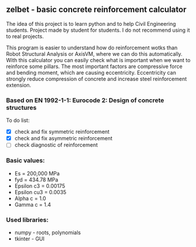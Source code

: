 ## zelbet - basic concrete reinforcement calculator
The idea of this project is to learn python and to help Civil Engineering students.
Project made by student for students. I do not recommend using it to real projects.

This program is easier to understand how do reinforcement wotks than Robot Structural Analysis or AxisVM, where we can do this automatically.
With this calculator you can easily check what is important when we want to reinforce some pillars. The most important factors are compressive force and bending moment, which are causing eccentricity. Eccentricity can strongly reduce compression of concrete and increase steel reinforcement extension.

### Based on EN 1992-1-1: Eurocode 2: Design of concrete structures

To do list:
- [x] check and fix symmetric reinforcement
- [x] check and fix asymmetric reinforcement
- [ ] check diagnostic of reinforcement

### Basic values:
- Es = 200,000 MPa
- fyd = 434.78 MPa
- Epsilon c3 = 0.00175
- Epsilon cu3 = 0.0035
- Alpha c = 1.0
- Gamma c = 1.4

### Used libraries:
- numpy - roots, polynomials
- tkinter - GUI
